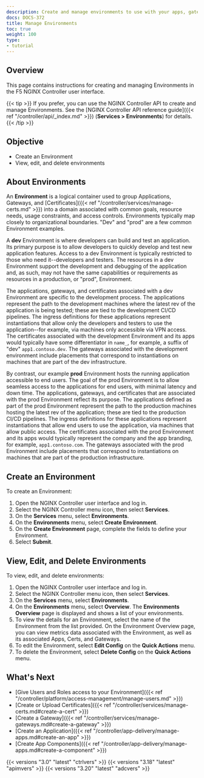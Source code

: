 ```yaml
---
description: Create and manage environments to use with your apps, gateways, and certs.
docs: DOCS-372
title: Manage Environments
toc: true
weight: 100
type:
- tutorial
---
```


## Overview

This page contains instructions for creating and managing Environments in the F5 NGINX Controller user interface.

{{< tip >}}
If you prefer, you can use the NGINX Controller API to create and manage Environments. See the [NGINX Controller API reference guide]({{< ref "/controller/api/_index.md" >}}) (**Services > Environments**) for details.
{{< /tip >}}

## Objective

- Create an Environment
- View, edit, and delete environments

## About Environments

An **Environment** is a logical container used to group Applications, Gateways, and [Certificates]({{< ref "/controller/services/manage-certs.md" >}}) into a domain associated with common goals, resource needs, usage constraints, and access controls. Environments typically map closely to organizational boundaries. "Dev" and "prod" are a few common Environment examples.

A **dev** Environment is where developers can build and test an application. Its primary purpose is to allow developers to quickly develop and test new application features. Access to a dev Environment is typically restricted to those who need it--developers and testers. The resources in a dev Environment support the development and debugging of the application and, as such, may not have the same capabilities or requirements as resources in a production, or "prod", Environment.

The applications, gateways, and certificates associated with a dev Environment are specific to the development process. The applications represent the path to the development machines where the latest rev of the application is being tested; these are tied to the development CI/CD pipelines. The ingress definitions for these applications represent instantiations that allow only the developers and testers to use the application--for example, via machines only accessible via VPN access. The certificates associated with the development Environment and its apps would typically have some differentiator in `name_`, for example, a suffix of "dev" `app1.contoso.dev`. The gateways associated with the development environment include placements that correspond to instantiations on machines that are part of the dev infrastructure.

By contrast, our example **prod** Environment hosts the running application accessible to end users. The goal of the prod Environment is to allow seamless access to the applications for end users, with minimal latency and down time. The applications, gateways, and certificates that are associated with the prod Environment reflect its purpose. The applications defined as part of the prod Environment represent the path to the production machines hosting the latest rev of the application; these are tied to the production CI/CD pipelines. The ingress definitions for these applications represent instantiations that allow end users to use the application, via machines that allow public access. The certificates associated with the prod Environment and its apps would typically represent the company and the app branding, for example, `app1.contoso.com`. The gateways associated with the prod Environment include placements that correspond to instantiations on machines that are part of the production infrastructure.

## Create an Environment

To create an Environment:

1. Open the NGINX Controller user interface and log in.
2. Select the NGINX Controller menu icon, then select **Services**.
3. On the **Services** menu, select **Environments**.
4. On the **Environments** menu, select **Create Environment**.
5. On the **Create Environment** page, complete the fields to define your Environment.
6. Select **Submit**.

## View, Edit, and Delete Environments

To view, edit, and delete environments:

1. Open the NGINX Controller user interface and log in.
2. Select the NGINX Controller menu icon, then select **Services**.
3. On the **Services** menu, select **Environments**.
4. On the **Environments** menu, select **Overview**. The **Environments Overview** page is displayed and shows a list of your environments.
5. To view the details for an Environment, select the name of the Environment from the list provided. On the Environment Overview page, you can view metrics data associated with the Environment, as well as its associated Apps, Certs, and Gateways.
6. To edit the Environment, select **Edit Config** on the **Quick Actions** menu.
7. To delete the Environment, select **Delete Config** on the **Quick Actions** menu.

## What's Next

- [Give Users and Roles access to your Environment]({{< ref "/controller/platform/access-management/manage-users.md" >}})
- [Create or Upload Certificates]({{< ref "/controller/services/manage-certs.md#create-a-cert" >}})
- [Create a Gateway]({{< ref "/controller/services/manage-gateways.md#create-a-gateway" >}})
- [Create an Application]({{< ref "/controller/app-delivery/manage-apps.md#create-an-app" >}})
- [Create App Components]({{< ref "/controller/app-delivery/manage-apps.md#create-a-component" >}})

{{< versions "3.0" "latest" "ctrlvers" >}}
{{< versions "3.18" "latest" "apimvers" >}}
{{< versions "3.20" "latest" "adcvers" >}}

